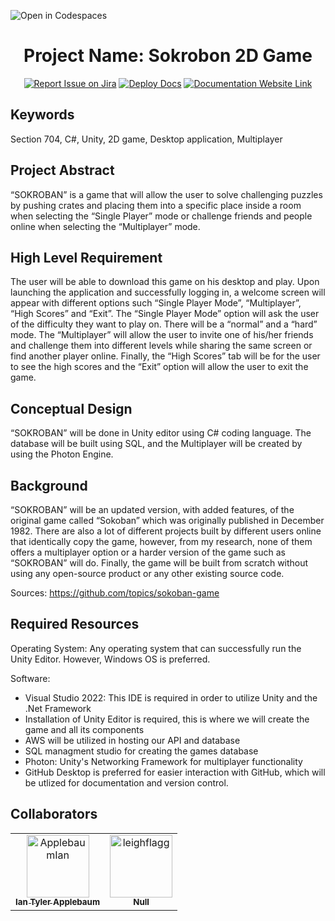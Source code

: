 ![Open in Codespaces](https://classroom.github.com/assets/open-in-codespaces-abfff4d4e15f9e1bd8274d9a39a0befe03a0632bb0f153d0ec72ff541cedbe34.svg)
<div align="center">

# Project Name: Sokrobon 2D Game
[![Report Issue on Jira](https://img.shields.io/badge/Report%20Issues-Jira-0052CC?style=flat&logo=jira-software)](https://temple-cis-projects-in-cs.atlassian.net/jira/software/c/projects/DT/issues)
[![Deploy Docs](https://github.com/ApplebaumIan/tu-cis-4398-docs-template/actions/workflows/deploy.yml/badge.svg)](https://github.com/ApplebaumIan/tu-cis-4398-docs-template/actions/workflows/deploy.yml)
[![Documentation Website Link](https://img.shields.io/badge/-Documentation%20Website-brightgreen)](https://applebaumian.github.io/tu-cis-4398-docs-template/)


</div>


## Keywords

Section 704, C#, Unity, 2D game, Desktop application, Multiplayer

## Project Abstract

“SOKROBAN” is a game that will allow the user to solve challenging puzzles by pushing crates and placing them into a specific place inside a room when selecting the “Single Player” mode or challenge friends and people online when selecting the “Multiplayer” mode.

## High Level Requirement

The user will be able to download this game on his desktop and play. Upon launching the application and successfully logging in, a welcome screen will appear with different options such “Single Player Mode”, “Multiplayer”, “High Scores” and “Exit”. The “Single Player Mode” option will ask the user of the difficulty they want to play on. There will be a “normal” and a “hard” mode.  The “Multiplayer” will allow the user to invite one of his/her friends and challenge them into different levels while sharing the same screen or find another player online. Finally, the “High Scores” tab will be for the user to see the high scores and the “Exit” option will allow the user to exit the game.

## Conceptual Design

“SOKROBAN” will be done in Unity editor using C# coding language. The database will be built using SQL, and the Multiplayer will be created by using the Photon Engine. 

## Background

“SOKROBAN” will be an updated version, with added features, of the original game called “Sokoban” which was originally published in December 1982. There are also a lot of different projects built by different users online that identically copy the game, however, from my research, none of them offers a multiplayer option or a harder version of the game such as “SOKROBAN” will do. Finally, the game will be built from scratch without using any open-source product or any other existing source code. 

Sources: https://github.com/topics/sokoban-game


## Required Resources

Operating System: Any operating system that can successfully run the Unity Editor. However, Windows OS is preferred. 

Software: 
 - Visual Studio 2022: This IDE is required in order to utilize Unity and the .Net Framework
 - Installation of Unity Editor is required, this is where we will create the game and all its components
 - AWS will be utilized in hosting our API and database
 - SQL managment studio for creating the games database
 - Photon: Unity's Networking Framework for multiplayer functionality 
 - GitHub Desktop is preferred for easier interaction with GitHub, which will be utlized for documentation and version control.


## Collaborators

[//]: # ( readme: collaborators -start )
<table>
<tr>
    <td align="center">
        <a href="https://github.com/ApplebaumIan">
            <img src="https://avatars.githubusercontent.com/u/9451941?v=4" width="100;" alt="ApplebaumIan"/>
            <br />
            <sub><b>Ian Tyler Applebaum</b></sub>
        </a>
    </td>
    <td align="center">
        <a href="https://github.com/leighflagg">
            <img src="https://avatars.githubusercontent.com/u/77810293?v=4" width="100;" alt="leighflagg"/>
            <br />
            <sub><b>Null</b></sub>
        </a>
    </td></tr>
</table>

[//]: # ( readme: collaborators -end )
